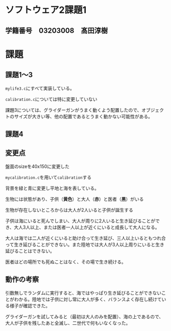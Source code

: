 # ソフトウェア2課題1
## 学籍番号　03203008　髙田淳樹

# 課題
## 課題1～3
`mylife3.c`にすべて実装している。　　

`calibration.c`については特に変更していない

課題3については、グライダーガンがうまく動くよう配置したので、オブジェクトのサイズが大きい等、他の配置であるとうまく動かない可能性がある。

## 課題4
## 変更点
盤面のsizeを40x150に変更した

`mycalibration.c`を用いて`calibration`する


背景を緑と青に変更し平地と海を表している。


生物には状態があり、子供（**黄色**）と大人（**赤**）と医者（**黒**）がいる


生物が存在しないところからは大人が2人いると子供が誕生する


子供は海にいると死んでしまい、大人が周りに2人いると生き延びることができ、大人3人以上、または医者一人以上が近くにいると成長して大人になる。


大人は海では二人が近くにいると助け合って生き延び、三人以上いるともつれ合って生き延びることができない。また陸地では大人が3人以上周りにいると生き延びることはできない。


医者はどの場所でも死ぬことはなく、その場で生き続ける。
## 動作の考察

引数無しでランダムに実行すると、海ではやっぱり生き延びることができないことがわかる。陸地では子供に対し常に大人が多く、バランスよく存在し続けている様子が確認できた。

グライダーガンを試してみると（最初は大人のみを配置）、海の上であるので、大人が子供を残したあと全滅し、二世代で何もいなくなった。


